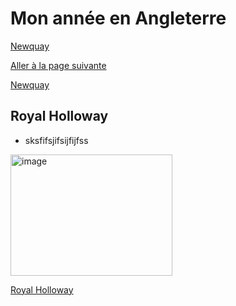 # Mon année en Angleterre

[Newquay](test/folder/Newquay.md)

[Aller à la page suivante](Newquay.md)

[Newquay](Newquay.md)

## Royal Holloway 

- sksfifsjifsijfijfss

<img width="259" height="194" alt="image" src="https://github.com/user-attachments/assets/6f198290-d0c3-4c00-9b79-c7eeab8ff12c" />

[Royal Holloway](https://www.royalholloway.ac.uk/)

